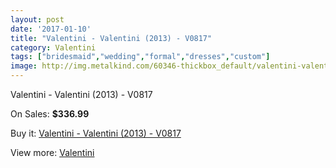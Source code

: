 ```yaml
---
layout: post
date: '2017-01-10'
title: "Valentini - Valentini (2013) - V0817"
category: Valentini
tags: ["bridesmaid","wedding","formal","dresses","custom"]
image: http://img.metalkind.com/60346-thickbox_default/valentini-valentini-2013-v0817.jpg
---
```

Valentini - Valentini (2013) - V0817

On Sales: **$336.99**
<a href="https://www.metalkind.com/en/valentini/16068-valentini-valentini-2013-v0817.html"><amp-img layout="responsive" width="600" height="600" src="//img.metalkind.com/60346-thickbox_default/valentini-valentini-2013-v0817.jpg" alt="Valentini - Valentini (2013) - V0817 0" /></a>
<a href="https://www.metalkind.com/en/valentini/16068-valentini-valentini-2013-v0817.html"><amp-img layout="responsive" width="600" height="600" src="//img.metalkind.com/60347-thickbox_default/valentini-valentini-2013-v0817.jpg" alt="Valentini - Valentini (2013) - V0817 1" /></a>

Buy it: [Valentini - Valentini (2013) - V0817](https://www.metalkind.com/en/valentini/16068-valentini-valentini-2013-v0817.html "Valentini - Valentini (2013) - V0817")

View more: [Valentini](https://www.metalkind.com/en/194-valentini "Valentini")